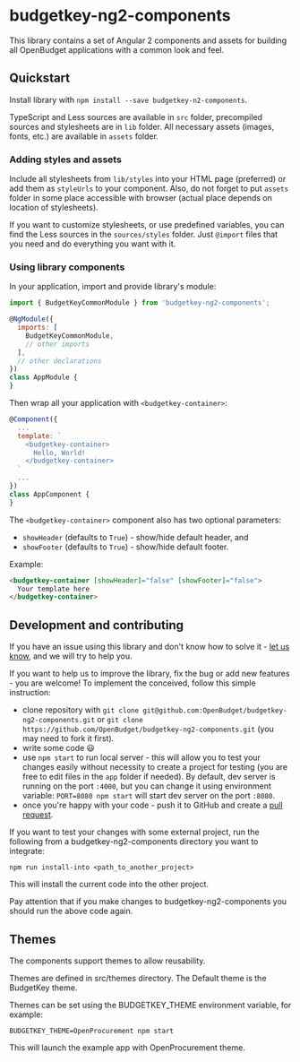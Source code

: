 # budgetkey-ng2-components

This library contains a set of Angular 2 components and assets for building all
OpenBudget applications with a common look and feel.

## Quickstart

Install library with `npm install --save budgetkey-n2-components`.

TypeScript and Less sources are available in `src` folder, precompiled sources 
and stylesheets are in `lib` folder. All necessary assets (images, fonts, etc.) 
are available in `assets` folder.

### Adding styles and assets

Include all stylesheets from `lib/styles` into your HTML page (preferred) 
or add them as `styleUrls` to your component. Also, do not forget to put 
`assets` folder in some place accessible with browser (actual place depends on
location of stylesheets).

If you want to customize stylesheets, or use predefined variables, you can find 
the Less sources in the `sources/styles` folder. Just `@import` files that you 
need and do everything you want with it. 

### Using library components

In your application, import and provide library's module:
```javascript
import { BudgetKeyCommonModule } from 'budgetkey-ng2-components';

@NgModule({
  imports: [
    BudgetKeyCommonModule,
    // other imports
  ],
  // other declarations
})
class AppModule {
} 
``` 

Then wrap all your application with `<budgetkey-container>`:
```javascript
@Component({
  ...
  template: `
    <budgetkey-container>
      Hello, World!
    </budgetkey-container>
  `
  ...
})
class AppComponent {  
}
```

The `<budgetkey-container>` component also has two optional parameters:
- `showHeader` (defaults to `True`) - show/hide default header, and
- `showFooter` (defaults to `True`) - show/hide default footer.

Example:
```html
<budgetkey-container [showHeader]="false" [showFooter]="false">
  Your template here
</budgetkey-container>
```

## Development and contributing

If you have an issue using this library and don't know how to solve it - 
[let us know](https://github.com/OpenBudget/budgetkey-ng2-components/issues), 
and we will try to help you. 

If you want to help us to improve the library, fix the bug or add new features - 
you are welcome! To implement the conceived, follow this simple instruction:

- clone repository with `git clone git@github.com:OpenBudget/budgetkey-ng2-components.git` or
`git clone https://github.com/OpenBudget/budgetkey-ng2-components.git` 
(you may need to fork it first).
- write some code :smiley:
- use `npm start` to run local server - this will allow you to test your changes easily
without necessity to create a project for testing (you are free to edit files in
the `app` folder if needed).
By default, dev server is running on the port `:4000`, but you can change it using 
environment variable: `PORT=8080 npm start` will start dev server on the port `:8080`.
- once you're happy with your code - push it to GitHub and create a 
[pull request](https://github.com/OpenBudget/budgetkey-ng2-components/pulls). 

If you want to test your changes with some external project, run the following from a budgetkey-ng2-components directory you want to integrate:

`npm run install-into <path_to_another_project>`

This will install the current code into the other project.

Pay attention that if you make changes to budgetkey-ng2-components you should run the above code again.


## Themes

The components support themes to allow reusability.

Themes are defined in src/themes directory. The Default theme is the BudgetKey theme.

Themes can be set using the BUDGETKEY_THEME environment variable, for example:

`BUDGETKEY_THEME=OpenProcurement npm start`

This will launch the example app with OpenProcurement theme.
